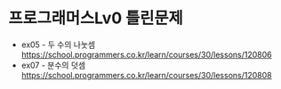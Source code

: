 # 프로그래머스Lv0 틀린문제

- ex05 - 두 수의 나눗셈 https://school.programmers.co.kr/learn/courses/30/lessons/120806
- ex07 - 분수의 덧셈 https://school.programmers.co.kr/learn/courses/30/lessons/120808
